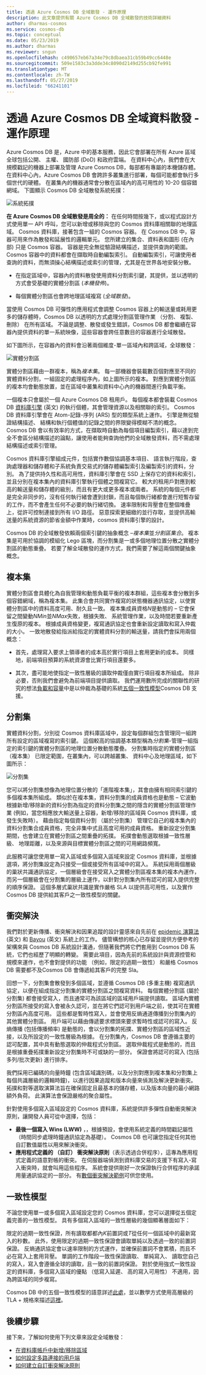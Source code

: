 ```yaml
---
title: 透過 Azure Cosmos DB 全域散發 - 運作原理
description: 此文章提供有關 Azure Cosmos DB 全域散發的技術詳細資料
author: dharmas-cosmos
ms.service: cosmos-db
ms.topic: conceptual
ms.date: 05/23/2019
ms.author: dharmas
ms.reviewer: sngun
ms.openlocfilehash: c490657eb67a34e79c8dbaea31cb59b49cc6448e
ms.sourcegitcommit: 509e1583c3a3dde34c8090d2149d255cb92fe991
ms.translationtype: MT
ms.contentlocale: zh-TW
ms.lasthandoff: 05/27/2019
ms.locfileid: "66241101"
---
```

# <a name="global-data-distribution-with-azure-cosmos-db---under-the-hood"></a>透過 Azure Cosmos DB 全域資料散發 - 運作原理

Azure Cosmos DB 是，Azure 中的基本服務，因此它會部署在所有 Azure 區域全球包括公開、 主權、 國防部 (DoD) 和政府雲端。 在資料中心內，我們會在大規模戳記的機器上部署及管理 Azure Cosmos DB，每部都有專屬的本機儲存體。 在資料中心內，Azure Cosmos DB 會跨許多叢集進行部署，每個可能都會執行多個世代的硬體。 在叢集內的機器通常會分散在區域內的高可用性的 10-20 個容錯網域。 下圖顯示 Cosmos DB 全域散發系統拓撲：

![系統拓撲](./media/global-dist-under-the-hood/distributed-system-topology.png)

**在 Azure Cosmos DB 全域散發是周全的：** 在任何時間按幾下，或以程式設計方式使用單一 API 呼叫，您可以新增或移除與您的 Cosmos 資料庫相關聯的地理區域。 Cosmos 資料庫，接著包含一組的 Cosmos 容器。 在 Cosmos DB 中，容器可用來作為散發和延展性的邏輯單元。 您所建立的集合、資料表和圖形 (在內部) 只是 Cosmos 容器。 容器是完全無從驗證結構描述，並提供查詢的範圍。 Cosmos 容器中的資料都會在擷取時自動編製索引。 自動編製索引，可讓使用者查詢的資料，而無須操心結構描述或索引的管理，尤其是在世界各地安裝分散。  

- 在指定區域中，容器內的資料散發使用資料分割索引鍵，其提供，並以透明的方式會受基礎的實體分割區 (*本機發佈*)。  

- 每個實體分割區也會跨地理區域複寫 (*全域散發*)。 

當使用 Cosmos DB 可彈性的應用程式會調整 Cosmos 容器上的輸送量或耗用更多的儲存體時，Cosmos DB 以透明的方式處理分割區管理作業 （分割、 複製、 刪除） 在所有區域。 不論是調整、散發或發生錯誤，Cosmos DB 都會繼續在容器內提供資料的單一系統映像，這些容器會跨任意數目的容器進行全域散發。  

如下圖所示，在容器內的資料會沿著兩個維度-單一區域內和跨區域，全球散發：  

![實體分割區](./media/global-dist-under-the-hood/distribution-of-resource-partitions.png)

實體分割區藉由一群複本，稱為*複本集*。 每一部機器會裝載數百個對應至不同的實體資料分割，一組固定的處理程序內，如上圖所示的複本。 對應到實體分割區的複本均會動態放置，並在區域中叢集和資料中心內的機器間進行負載平衡。  

一個複本只會屬於一個 Azure Cosmos DB 租用戶。 每個複本都會裝載 Cosmos DB [資料庫引擎](https://www.vldb.org/pvldb/vol8/p1668-shukla.pdf) \(英文\) 的執行個體，其會管理資源以及相關聯的索引。 Cosmos DB 資料庫引擎會在 Atom-記錄-序列 (ARS) 型的類型系統上運作。 引擎是無從驗證結構描述、 結構和執行個體值的記錄之間的界限變得模糊不清的概念。 Cosmos DB 會以有效率的方式，在擷取時自動為每個項目編製索引，藉以達到完全不會區分結構描述的論點，讓使用者能夠查詢他們的全域散發資料，而不需處理結構描述或索引管理。

Cosmos 資料庫引擎組成元件，包括實作數個協調基本項目、 語言執行階段，查詢處理器和儲存體和子系統負責交易式的儲存體編製索引及編製索引的資料，分別。 為了提供持久性和高可用性，資料庫引擎會在 SSD 上保存它的資料和索引，並且分別在複本集內的資料庫引擎執行個體之間複寫它。 較大的租用戶對應到較高的輸送量和儲存體的級別，而且有更大或更多複本或兩者。 系統的每個元件都是完全非同步的，沒有任何執行緒會遭到封鎖，而且每個執行緒都會進行短暫存留的工作，而不會產生任何不必要的執行緒切換。 速率限制和背壓會在整個堆疊上，從許可控制連接到所有 I/O 路徑。 惡意探索更細緻的並行存取，並提供高輸送量的系統資源的節省金額中作業時，cosmos 資料庫引擎的設計。

Cosmos DB 的全域散發依賴兩個索引鍵的抽象概念 –*複本集*並*分割區集合*。 複本集是可用於協調的模組化 Lego 區塊，而分割集是一或多個地理位置分散之實體分割區的動態重疊。 若要了解全域散發的運作方式，我們需要了解這兩個關鍵抽象概念。 

## <a name="replica-sets"></a>複本集

實體分割區會具體化為自我管理和動態負載平衡的複本群組，這些複本會分散到多個容錯網域，稱為複本集。 此集合會共同實作複寫的狀態機器通訊協定，以使實體分割區中的資料高度可用、耐久且一致。 複本集成員資格*N*是動態的 – 它會保留之間變動*NMin*並*NMax*失敗，根據失敗、 系統管理作業，以及時間若要重新產生復原的複本。 根據成員資格變更，複寫通訊協定也會重新設定讀取和寫入仲裁的大小。 一致地散發給指派給指定的實體資料分割的輸送量，請我們會採用兩個概念： 

- 首先，處理寫入要求上領導者的成本高於實行項目上套用更新的成本。 同樣地，前端項目預算的系統資源會比實行項目還要多。 

- 其次，盡可能地使指定一致性層級的讀取仲裁僅由實行項目複本所組成。 除非必要，否則我們會避免為前端項目提供讀取。 我們運用數所完成的關聯性的研究的想法[負載和容量](https://www.cs.utexas.edu/~lorenzo/corsi/cs395t/04S/notes/naor98load.pdf)中是以仲裁為基礎的系統[五個一致性模型](consistency-levels.md)Cosmos DB 支援。  

## <a name="partition-sets"></a>分割集

實體資料分割，分別從 Cosmos 資料庫區域中，設定每個群組包含管理同一組跨所有設定的區域複寫的索引鍵。 這個較高的協調基本類型稱為*分割集*-管理一組指定的索引鍵的實體分割區的地理位置分散動態覆疊。 分割集時指定的實體分割區 （複本集） 已限定範圍，在叢集內，可以跨越叢集、 資料中心及地理區域，如下圖所示：  

![分割集](./media/global-dist-under-the-hood/dynamic-overlay-of-resource-partitions.png)

您可以將分割集想像為地理位置分散的「進階複本集」，其會由擁有相同索引鍵的多個複本集所組成。 類似於在複本集，資料分割集的成員資格也是動態 – 它波動根據新增/移除新的資料分割為指定的資料分割集之間的隱含的實體分割區管理作業 (例如，當您相應放大輸送量上容器，新增/移除的區域與 Cosmos 資料庫，或發生失敗時）。 藉由指定每個資料分割 （屬於分割集） 管理它自己的複本集內的資料分割集合成員資格，完全非集中式且高度可用的成員資格。 重新設定分割集期間，也會建立在實體分割區之間重疊的拓撲。 拓撲會動態選取根據一致性層級、 地理距離，以及來源與目標實體分割區之間的可用網路頻寬。  

此服務可讓您使用單一寫入區域或多個寫入區域來設定 Cosmos 資料庫，並根據選項，將分割集設定為只接受一個或接受所有區域中的寫入。 系統採用兩個層級的巢狀共識通訊協定，一個層級會在接受寫入之實體分割區複本集的複本內運作，而另一個層級會在分割集的層級上運作，以針對分割集內所有認可的寫入提供完整的順序保證。 這個多層式巢狀共識是實作嚴格 SLA 以提供高可用性，以及實作 Cosmos DB 提供給其客戶之一致性模型的關鍵。  

## <a name="conflict-resolution"></a>衝突解決

我們對於更新傳播、衝突解決和因果追蹤的設計靈感來自先前在 [epidemic 演算法](https://www.cs.utexas.edu/~lorenzo/corsi/cs395t/04S/notes/naor98load.pdf) \(英文\) 和 [Bayou](https://zoo.cs.yale.edu/classes/cs422/2013/bib/terry95managing.pdf) \(英文\) 系統上的工作。 儘管構想的核心已存留並提供方便參考的架構來與 Cosmos DB 系統設計溝通，但隨著我們將它們套用到 Cosmos DB 系統，它們也經歷了明顯的轉變。 需要此項目，因為先前的系統設計與資源控管和規模來運作，也不會對提供的功能 （例如，限定的過期一致性） 和嚴格 Cosmos DB 需要都不及Cosmos DB 會傳遞給其客戶的完整 Sla。  

回想一下，分割集會散發到多個區域，並遵循 Cosmos DB (多重主機) 複寫通訊協定，以便在組成指定分割集的實體分割區之間複寫資料。 每個實體分割區 (屬於分割集) 都會接受寫入，而且通常可為該區域的區域用戶端提供讀取。 區域內實體分割區所接受的寫入會被永久認可，並在將它們認可到用戶端之前，使其可在實體分割區內高度可用。 這些都是暫時性寫入，並會使用反熵通道傳播到分割集內的其他實體分割區。 用戶端可以藉由傳遞要求標頭來要求暫時性或認可的寫入。 反熵傳播 (包括傳播頻率) 是動態的，會以分割集的拓撲、實體分割區的區域性近接，以及所設定的一致性層級為根據。 在分割集內，Cosmos DB 會遵循主要的認可配置，其中具有動態選取的仲裁程式分割區。 選取仲裁程式是動態的，而且是根據重疊拓撲重新設定分割集時不可或缺的一部分。 保證會將認可的寫入 (包括多列/批次更新) 進行排序。 

我們採用已編碼的向量時鐘 (包含區域識別碼，以及分別對應到複本集和分割集上每個共識層級的邏輯時鐘)，以進行因果追蹤和版本向量來偵測及解決更新衝突。 拓撲和對等選取演算法旨在確保固定且最基本的儲存體，以及版本向量的最小網路額外負荷。 此演算法會保證嚴格的聚合屬性。  

針對使用多個寫入區域設定的 Cosmos 資料庫，系統提供許多彈性自動衝突解決原則，讓開發人員可從中選擇，包括： 

- **最後一個寫入 Wins (LWW)** ，，根據預設，會使用系統定義的時間戳記屬性 （時間同步處理時鐘通訊協定為基礎）。 Cosmos DB 也可讓您指定任何其他自訂數值屬性以用來解決衝突。  
- **應用程式定義的 （自訂） 衝突解決原則**（表示透過合併程序），這專為應用程式定義的語意對帳的衝突。 在伺服器端偵測到資料庫交易的支援下有寫入-寫入衝突時，就會叫用這些程序。 系統會提供剛好一次保證執行合併程序的承諾用量通訊協定的一部分。 有[數個衝突解決範例](how-to-manage-conflicts.md)可供您使用。  

## <a name="consistency-models"></a>一致性模型

不論您使用單一或多個寫入區域設定您的 Cosmos 資料庫，您可以選擇從五個定義完善的一致性模型。 具有多個寫入區域的一致性層級的幾個顯著層面如下：  

限定的過期一致性保證，所有讀取都都內*K*前置詞或*T*從任何一個區域中的最新寫入的秒數。 此外，使用限定的過期一致性保證會讀取單純以及透過一致的前置詞保證。 反熵通訊協定會以速率限制的方式運作，並確保前置詞不會累積，而且不必在寫入上套用背壓。 單調的工作階段一致性保證讀取、 單純寫入、 讀取您自己的寫入，寫入會遵循全球的讀取，且一致的前置詞保證。 對於使用強式一致性設定的資料庫，多個寫入區域的優點 （低寫入延遲、 高的寫入可用性） 不適用，因為跨區域的同步複寫。

Cosmos DB 中的五個一致性模型的語意詳述[此處](consistency-levels.md)，並以數學方式使用高層級的 TLA + 規格來描述[這裡](https://github.com/Azure/azure-cosmos-tla)。

## <a name="next-steps"></a>後續步驟

接下來，了解如何使用下列文章來設定全域散發：

* [在資料庫帳戶中新增/移除區域](how-to-manage-database-account.md#addremove-regions-from-your-database-account)
* [如何設定多路連接的用戶端](how-to-manage-database-account.md#configure-multiple-write-regions)
* [如何建立自訂衝突解決原則](how-to-manage-conflicts.md#create-a-custom-conflict-resolution-policy)
